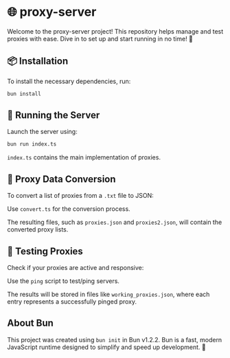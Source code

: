 # 🌐 proxy-server

Welcome to the proxy-server project! This repository helps manage and test proxies with ease. Dive in to set up and start running in no time! 🚀

## 📦 Installation

To install the necessary dependencies, run:

```sh
bun install
```

## 🏃 Running the Server

Launch the server using:

```sh
bun run index.ts
```

`index.ts` contains the main implementation of proxies.

## 🔄 Proxy Data Conversion

To convert a list of proxies from a `.txt` file to JSON:

Use `convert.ts` for the conversion process.

The resulting files, such as `proxies.json` and `proxies2.json`, will contain the converted proxy lists.

## 📡 Testing Proxies

Check if your proxies are active and responsive:

Use the `ping` script to test/ping servers.

The results will be stored in files like `working_proxies.json`, where each entry represents a successfully pinged proxy.

## About Bun

This project was created using `bun init` in Bun v1.2.2. Bun is a fast, modern JavaScript runtime designed to simplify and speed up development. 🎉
